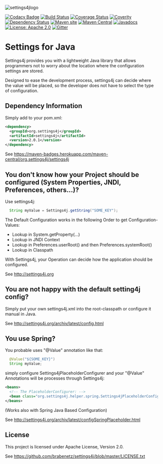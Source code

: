 ![settings4jlogo](http://settings4j.org/archiv/latest/icon/settings4j-logo-64px.png)

[![Codacy Badge](https://api.codacy.com/project/badge/Grade/a165f2b5d7b5490aaf1a35a161284d85)](https://www.codacy.com/app/brabenetz/settings4j?utm_source=github.com&utm_medium=referral&utm_content=brabenetz/settings4j&utm_campaign=badger)
[![Build Status](https://secure.travis-ci.org/brabenetz/settings4j.png?branch=master)](http://travis-ci.org/brabenetz/settings4j)
[![Coverage Status](https://coveralls.io/repos/brabenetz/settings4j/badge.svg?branch=code-quality&service=github)](https://coveralls.io/github/brabenetz/settings4j?branch=code-quality)
[![Coverity](https://scan.coverity.com/projects/6217/badge.svg)](https://scan.coverity.com/projects/brabenetz-settings4j)
[![Dependency Status](https://www.versioneye.com/user/projects/55e50d658c0f62001b000180/badge.svg?style=flat)](https://www.versioneye.com/user/projects/55e50d658c0f62001b000180)
[![Maven site](https://img.shields.io/badge/Maven-site-blue.svg)](http://settings4j.org/archiv/latest/)
[![Maven Central](https://maven-badges.herokuapp.com/maven-central/org.settings4j/settings4j/badge.svg)](https://maven-badges.herokuapp.com/maven-central/org.settings4j/settings4j)
[![Javadocs](http://www.javadoc.io/badge/org.settings4j/settings4j.svg)](http://www.javadoc.io/doc/org.settings4j/settings4j)
[![License: Apache 2.0](https://img.shields.io/badge/license-Apache_2.0-brightgreen.svg)](https://github.com/brabenetz/settings4j/blob/master/LICENSE.txt)
[![Gitter](https://badges.gitter.im/Join%20Chat.svg)](https://gitter.im/brabenetz/settings4j?utm_source=badge&utm_medium=badge&utm_campaign=pr-badge)

# Settings for Java

Settings4j provides you with a lightweight Java library that allows programmers not to worry
about the location where the configuration settings are stored.

Designed to ease the development process, settings4j can decide where the value will be placed,
so the developer does not have to select the type of configuration.

## Dependency Information

Simply add to your pom.xml:

```xml
<dependency>
  <groupId>org.settings4j</groupId>
  <artifactId>settings4j</artifactId>
  <version>2.0.1</version>
</dependency>
```

See https://maven-badges.herokuapp.com/maven-central/org.settings4j/settings4j

## You don't know how your Project should be configured (System Properties, JNDI, Preferences, others...)?

Use settings4j:

```java
  String myValue = Settings4j.getString("SOME_KEY");
```

The Default Configuration works in the following Order to get Configuration-Values:
	
  * Lookup in System.getProperty(...)
  * Lookup in JNDI Context
  * Lookup in Preferences.userRoot() and then Preferences.systemRoot()
  * Lookup in Classpath

With Settings4j, your Operation can decide how the application should be configured.

See http://settings4j.org

## You are not happy with the default setting4j config?

Simply put your own settings4j.xml into the root-classpath or configure it manual in Java.

See http://settings4j.org/archiv/latest/config.html

## You use Spring?

You probable uses "@Value" annotation like that:

```java
  @Value("${SOME_KEY}")
  String myValue;
```

simply configure Settings4jPlaceholderConfigurer and your "@Value" Annotations will be processes through Settings4j:

```xml
<beans>
  <!-- The PlaceholderConfigurer: -->
  <bean class="org.settings4j.helper.spring.Settings4jPlaceholderConfigurer" />
</beans>
```
(Works also with Spring Java Based Configuration)

See http://settings4j.org/archiv/latest/configSpringPlaceholder.html

## License

This project is licensed under Apache License, Version 2.0.

See https://github.com/brabenetz/settings4j/blob/master/LICENSE.txt


